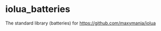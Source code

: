 iolua_batteries
===============

The standard library (batteries) for https://github.com/maxymania/iolua
